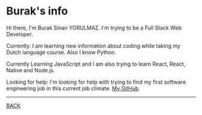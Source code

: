 # Burak's info

Hi there, I'm Burak Sinan YORULMAZ. I'm trying to be a Full Stack Web Developer.

Currently: I am learning new information about coding while taking my Dutch language course. Also I know Python.

Currently Learning JavaScript and I am also trying to learn React, React, Native and Node.js. 

Looking for help: I'm looking for help with trying to find my first software engineering job in this current job climate. [My GitHub](https://github.com/businan).

---
[BACK](dev-strategy.md)